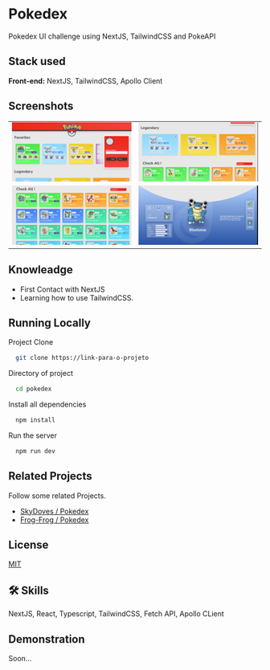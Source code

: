 
# Pokedex

Pokedex UI challenge using NextJS, TailwindCSS and PokeAPI


## Stack used

**Front-end:** NextJS,  TailwindCSS, Apollo Client


## Screenshots

<table>
  <tr>
    <td>
        <img src="https://github.com/ViniciusCuest/Pokedex/blob/main/public/1.png" width="100%" />
    </td>
        <td>
        <img src="https://github.com/ViniciusCuest/Pokedex/blob/main/public/2.png" width="100%" />
    </td>
  </tr>
    <tr>
    <td>
        <img src="https://github.com/ViniciusCuest/Pokedex/blob/main/public/3.png" width="100%" />
    </td>
        <td>
        <img src="https://github.com/ViniciusCuest/Pokedex/blob/main/public/4.png" width="100%" />
    </td>
  </tr>
</table>

## Knowleadge

- First Contact with NextJS
- Learning how to use TailwindCSS.

## Running Locally

Project Clone

```bash
  git clone https://link-para-o-projeto
```

Directory of project

```bash
  cd pokedex
```

Install all dependencies

```bash
  npm install
```

Run the server

```bash
  npm run dev
```


## Related Projects

Follow some related Projects.

- [SkyDoves / Pokedex](https://github.com/skydoves/Pokedex)
- [Frog-Frog / Pokedex](https://github.com/Frog-Frog/Pokedex)

## License

[MIT](https://choosealicense.com/licenses/mit/)


## 🛠 Skills
NextJS, React, Typescript, TailwindCSS, Fetch API, Apollo CLient 


## Demonstration

Soon...
